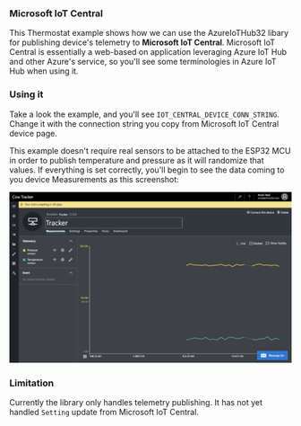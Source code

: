 ### Microsoft IoT Central
This Thermostat example shows how we can use the AzureIoTHub32 libary for publishing device's telemetry to **Microsoft IoT Central**. 
Microsoft IoT Central is essentially a web-based on application leveraging Azure IoT Hub and other Azure's service, so you'll see some terminologies in Azure IoT Hub when using it.

### Using it
Take a look the example, and you'll see `IOT_CENTRAL_DEVICE_CONN_STRING`. Change it with the connection string you copy from Microsoft IoT Central device page. 
 
This example doesn't require real sensors to be attached to the ESP32 MCU in order to publish temperature and  pressure as it will randomize that values. If everything is set correctly, you'll begin to see the data coming to you device Measurements as this screenshot: 
 
![Screenshot](https://github.com/dycodex/ESPectro32-IDF/raw/master/components/AzureIoTHub32/examples/ThermostatIoTCentral/screenshot1.png)

### Limitation
Currently the library only handles telemetry publishing. It has not yet handled `Setting` update from Microsoft IoT Central.
